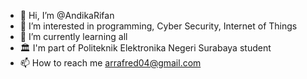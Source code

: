 - 👋 Hi, I’m @AndikaRifan
- 👀 I’m interested in programming, Cyber Security, Internet of Things
- 🌱 I’m currently learning all
- 🏛 I'm part of Politeknik Elektronika Negeri Surabaya student
- 📫 How to reach me arrafred04@gmail.com


